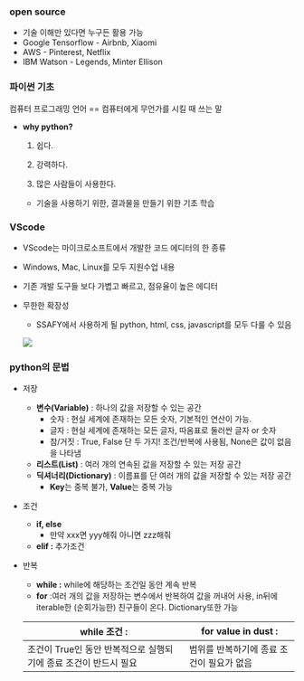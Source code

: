 ### open source

- 기술 이해만 있다면 누구든 활용 가능
- Google Tensorflow - Airbnb, Xiaomi
- AWS - Pinterest, Netflix
- IBM Watson - Legends, Minter Ellison

### 파이썬 기초

컴퓨터 프로그래밍 언어 == 컴퓨터에게 무언가를 시킬 때 쓰는 말

- **why python?**
  
  1. 쉽다.
  
  2. 강력하다.
  
  3. 많은 사람들이 사용한다.
  - 기술을 사용하기 위한, 결과물을 만들기 위한 기초 학습

### VScode

- VScode는 마이크로소프트에서 개발한 코드 에디터의 한 종류

- Windows, Mac, Linux를 모두 지원수업 내용

- 기존 개발 도구들 보다 가볍고 빠르고, 점유율이 높은 에디터

- 무한한 확장성
  
  - SSAFY에서 사용하게 될 python, html, css, javascript를 모두 다룰 수 있음<img title="" src="Chatbot/2023-01-12-17-36-06-image.png" alt="" data-align="inline">
  
  ![](Chatbot/2023-01-12-17-36-29-image.png)

### python의 문법

- 저장
  
  - **변수(Variable)** : 하나의 값을 저장할 수 있는 공간
    - 숫자 : 현실 세계에 존재하는 모든 숫자, 기본적인 연산이 가능.
    - 글자 : 현실 세계에 존재하는 모든 글자, 따옴표로 둘러싼 글자 or 숫자
    - 참/거짓 : True, False 단 두 가지! 조건/반복에 사용됨, None은 값이 없음을 나타냄
  - **리스트(List)** : 여러 개의 연속된 값을 저장할 수 있는 저장 공간
  - **딕셔너리(Dictionary)** : 이름표를 단 여러 개의 값을 저장할 수 있는 저장 공간
    - **Key**는 중복 불가, **Value**는 중복 가능

- 조건
  
  - **if, else**
    - 만약 xxx면 yyy해줘 아니면 zzz해줘
  - **elif :** 추가조건

- 반복
  
  - **while :** while에 해당하는 조건일 동안 계속 반복
  - **for** :여러 개의 값을 저장하는 변수에서 반복하여 값을 꺼내어 사용, in뒤에 iterable한 (순회가능한) 친구들이 온다. Dictionary또한 가능
  
  | while 조건 :                             | for value in dust :     |
  | -------------------------------------- | ----------------------- |
  | 조건이 True인 동안 반복적으로 실행되기에 종료 조건이 반드시 필요 | 범위를 반복하기에 종료 조건이 필요가 없음 |
